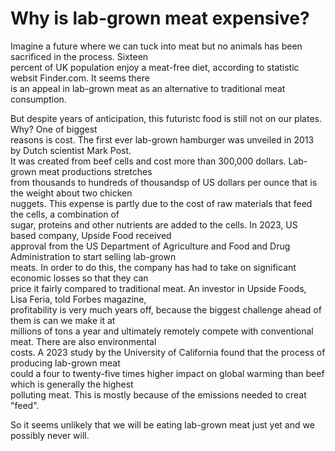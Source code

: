 # Why is lab-grown meat expensive?

Imagine a future where we can tuck into meat but no animals has been sacrificed in the process. Sixteen  
percent of UK population enjoy a meat-free diet, according to statistic websit Finder.com. It seems there  
is an appeal in lab-grown meat as an alternative to traditional meat consumption.  

But despite years of anticipation, this futuristc food is still not on our plates. Why?  One of biggest  
reasons is cost. The first ever lab-grown hamburger was unveiled in 2013 by Dutch scientist Mark Post.  
It was created from beef cells and cost more than 300,000 dollars. Lab-grown meat productions stretches  
from thousands to hundreds of thousandsp of US dollars per ounce that is the weight about two chicken  
nuggets. This expense is partly due to the cost of raw materials that feed the cells, a combination of  
sugar, proteins and other nutrients are added to the cells. In 2023, US based company, Upside Food received  
approval from the US Department of Agriculture and Food and Drug Administration to start selling lab-grown  
meats. In order to do this, the company has had to take on significant economic losses so that they can  
price it fairly compared to traditional meat. An investor in Upside Foods, Lisa Feria, told Forbes magazine,  
profitability is very much years off, because the biggest challenge ahead of them is can we make it at  
millions of tons a year and ultimately remotely compete with conventional meat. There are also environmental  
costs. A 2023 study by the University of California found that the process of producing lab-grown meat  
could a four to twenty-five times higher impact on global warming than beef which is generally the highest  
polluting meat. This is mostly because of the emissions needed to creat "feed".  

So it seems unlikely that we will be eating lab-grown meat just yet and we possibly never will.  
